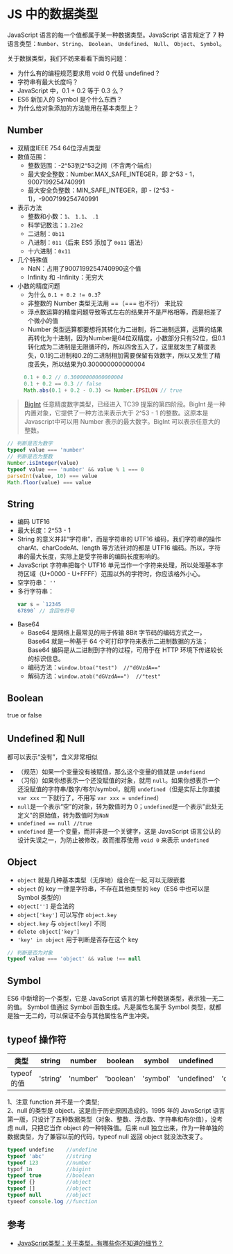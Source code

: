# JS 中的数据类型

JavaScript 语言的每一个值都属于某一种数据类型。JavaScript 语言规定了 7 种语言类型：`Number`、`String`、 `Boolean`、 `Undefined`、 `Null`、 `Object`、 `Symbol`。

关于数据类型，我们不妨来看看下面的问题：
- 为什么有的编程规范要求用 void 0 代替 undefined？
- 字符串有最大长度吗？
- JavaScript 中，0.1 + 0.2 等于 0.3 么？
- ES6 新加入的 Symbol 是个什么东西？
- 为什么给对象添加的方法能用在基本类型上？

## Number

- 双精度IEEE 754 64位浮点类型
- 数值范围：
  - 整数范围：-2^53到2^53之间（不含两个端点）
  - 最大安全整数：Number.MAX_SAFE_INTEGER，即 2^53 - 1，9007199254740991
  - 最大安全负整数：MIN_SAFE_INTEGER，即 - (2^53 - 1)，-9007199254740991
- 表示方法
  - 整数和小数：`1`、 `1.1`、 `.1`  
  - 科学记数法：`1.23e2`
  - 二进制：`0b11`
  - 八进制：`011`（后来 ES5 添加了 `0o11` 语法）
  - 十六进制：`0x11`
- 几个特殊值
  - NaN：占用了9007199254740990这个值
  - Infinity 和 -Infinity：无穷大
- 小数的精度问题
  - 为什么 `0.1 + 0.2 != 0.3`?
  - 非整数的 Number 类型无法用 ==（=== 也不行） 来比较
  - 浮点数运算的精度问题导致等式左右的结果并不是严格相等，而是相差了个微小的值
  - Number 类型运算都要想将其转化为二进制，将二进制运算，运算的结果再转化为十进制，因为Number是64位双精度，小数部分只有52位，但0.1转化成为二进制是无限循环的，所以四舍五入了，这里就发生了精度丢失，0.1的二进制和0.2的二进制相加需要保留有效数字，所以又发生了精度丢失，所以结果为0.300000000000004
  ```js
    0.1 + 0.2 // 0.30000000000000004
    0.1 + 0.2 == 0.3 // false
    Math.abs(0.1 + 0.2 - 0.3) <= Number.EPSILON // true
  ```

> [BigInt](https://developer.mozilla.org/zh-CN/docs/Web/JavaScript/Reference/Global_Objects/BigInt) 任意精度数字类型，已经进入 TC39 提案的第四阶段。BigInt 是一种内置对象，它提供了一种方法来表示大于 2^53 - 1 的整数。这原本是 Javascript中可以用 Number 表示的最大数字。BigInt 可以表示任意大的整数。

```js
// 判断是否为数字
typeof value === 'number'
// 判断是否为整数
Number.isInteger(value)
typeof value === 'number' && value % 1 === 0
parseInt(value, 10) === value
Math.floor(value) === value
```

## String

- 编码 UTF16
- 最大长度：2^53 - 1
- String 的意义并非“字符串”，而是字符串的 UTF16 编码，我们字符串的操作 charAt、charCodeAt、length 等方法针对的都是 UTF16 编码。所以，字符串的最大长度，实际上是受字符串的编码长度影响的。
- JavaScript 字符串把每个 UTF16 单元当作一个字符来处理，所以处理基本字符区域（U+0000 - U+FFFF）范围以外的字符时，你应该格外小心。
- 空字符串： `''`
- 多行字符串：
  ```javascript
  var s = `12345
  67890` // 含回车符号
  ```
- Base64
  - Base64 是网络上最常见的用于传输 8Bit 字节码的编码方式之一，Base64 就是一种基于 64 个可打印字符来表示二进制数据的方法；Base64 编码是从二进制到字符的过程，可用于在 HTTP 环境下传递较长的标识信息。
  - 编码方法：`window.btoa("test")  //"dGVzdA=="`
  - 解码方法：`window.atob("dGVzdA==")  //"test"`

## Boolean

true or false

## Undefined 和 Null

都可以表示“没有”，含义非常相似

- （规范）如果一个变量没有被赋值，那么这个变量的值就是 `undefiend`
- （习俗）如果你想表示一个还没赋值的对象，就用 `null`。如果你想表示一个还没赋值的字符串/数字/布尔/symbol，就用 `undefined`（但是实际上你直接 `var xxx` 一下就行了，不用写 `var xxx = undefined`）
- `null`是一个表示“空”的对象，转为数值时为 0；`undefined`是一个表示"此处无定义"的原始值，转为数值时为`NaN`
- `undefined == null //true`
- `undefined` 是一个变量，而并非是一个关键字，这是 JavaScript 语言公认的设计失误之一，为防止被修改，故而推荐使用 `void 0` 来表示 `undefined`

## Object

- `object` 就是几种基本类型（无序地）组合在一起,可以无限嵌套
- `object` 的 key 一律是字符串，不存在其他类型的 key（ES6 中也可以是 Symbol 类型的）
- `object['']` 是合法的
- `object['key']` 可以写作 `object.key`
- `object.key` 与 `object[key]` 不同
- `delete object['key']`
- `'key' in object` 用于判断是否存在这个 key

```js
// 判断是否为对象
typeof value === 'object' && value !== null
```

## Symbol

ES6 中新增的一个类型，它是 JavaScript 语言的第七种数据类型，表示独一无二的值。
Symbol 值通过 Symbol 函数生成。凡是属性名属于 Symbol 类型，就都是独一无二的，可以保证不会与其他属性名产生冲突。

## typeof 操作符

| 类型        | string   | number   | boolean   | symbol   | undefined   | null     | object   | function   |
| ----------- | -------- | -------- | --------- | -------- | ----------- | -------- | -------- | ---------- |
| typeof 的值 | 'string' | 'number' | 'boolean' | 'symbol' | 'undefined' | 'object' | 'object' | 'function' |

1、注意 function 并不是一个类型;  
2、null 的类型是 object，这是由于历史原因造成的。1995 年的 JavaScript 语言第一版，只设计了五种数据类型（对象、整数、浮点数、字符串和布尔值），没考虑 null，只把它当作 object 的一种特殊值。后来 null 独立出来，作为一种单独的数据类型，为了兼容以前的代码，typeof null 返回 object 就没法改变了。

```js
typeof undefine    //undefine
typeof 'abc'       //string
typeof 123         //number
typof 1n           //bigint
typeof true        //boolean
typeof {}          //object
typeof []          //object
typeof null        //object
tyoeof console.log //function
```


## 参考

- [JavaScript类型：关于类型，有哪些你不知道的细节？](https://time.geekbang.org/column/article/78884)